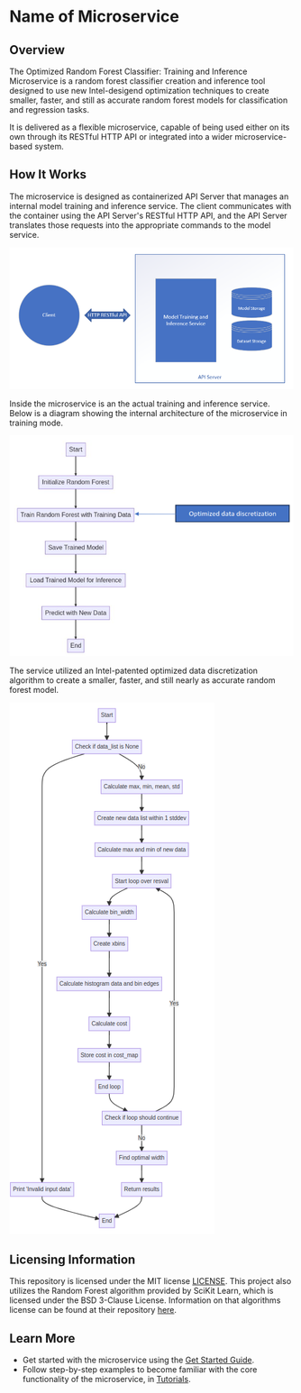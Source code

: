 # Name of Microservice

## Overview

The Optimized Random Forest Classifier: Training and Inference Microservice is a random forest classifier creation and inference tool designed to use new Intel-desigend optimization techniques to create smaller, faster, and still as accurate random forest models for classification and regression tasks.

It is delivered as a flexible microservice, capable of being used either on its own through its RESTful HTTP API or integrated into a wider microservice-based system.

## How It Works

The microservice is designed as containerized API Server that manages an internal model training and inference service. The client communicates with the container using the API Server's RESTful HTTP API, and the API Server translates those requests into the appropriate commands to the model service.

![An image of the basic architecture of the microservice](images/simple-arch.png)

Inside the microservice is an the actual training and inference service. Below is a diagram showing the internal architecture of the microservice in training mode. 

![An image of the internal architecture of the microservice](images/randomforest_odd.png)

The service utilized an Intel-patented optimized data discretization algorithm to create a smaller, faster, and still nearly as accurate random forest model.

![An image of the optimized data discretization algorithm](images/ODD_flowchart.png)

## Licensing Information
This repository is licensed under the MIT license [LICENSE](License.txt). This project also utilizes the Random Forest algorithm provided by SciKit Learn, which is licensed under the BSD 3-Clause License. Information on that algorithms license can be found at their repository [here](https://github.com/scikit-learn/scikit-learn/tree/main).

## Learn More

-   Get started with the microservice using the [Get Started
    Guide](get-started-guide.md).
-   Follow step-by-step examples to become familiar with the core
    functionality of the microservice, in [Tutorials](tutorials.md).
